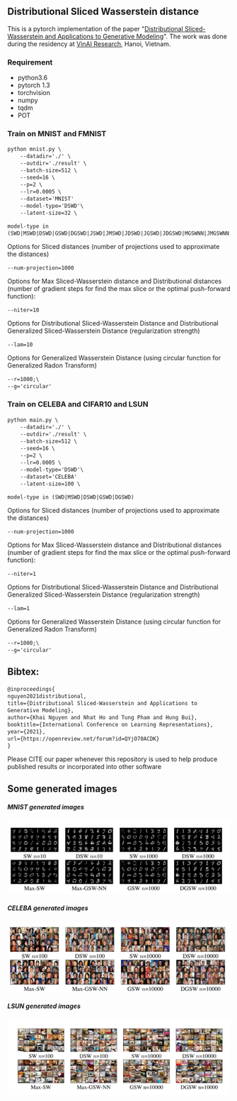 ## Distributional Sliced Wasserstein distance
This is a pytorch implementation of the paper "[Distributional Sliced-Wasserstein and Applications to Generative Modeling](https://arxiv.org/pdf/2002.07367.pdf)". The work was done during the residency at [VinAI Research](https://vinai.io), Hanoi, Vietnam.
### Requirement

* python3.6
* pytorch 1.3
* torchvision
* numpy
* tqdm
* POT
### Train on MNIST and FMNIST
``` 
python mnist.py \
    --datadir='./' \
    --outdir='./result' \
    --batch-size=512 \
    --seed=16 \
    --p=2 \
    --lr=0.0005 \
    --dataset='MNIST'
    --model-type='DSWD'\
    --latent-size=32 \ 
```
```
model-type in (SWD|MSWD|DSWD|GSWD|DGSWD|JSWD|JMSWD|JDSWD|JGSWD|JDGSWD|MGSWNN|JMGSWNN|MGSWD|JMGSWD)
```
Options for Sliced distances (number of projections used to approximate the distances)
````
--num-projection=1000
````

Options for Max Sliced-Wasserstein distance and Distributional distances (number of gradient steps for find the max slice or the optimal push-forward function):

```
--niter=10
```
Options for Distributional Sliced-Wasserstein Distance and Distributional Generalized Sliced-Wasserstein Distance (regularization strength)

````
--lam=10
````
Options for Generalized Wasserstein Distance (using circular function for Generalized Radon Transform)

````
--r=1000;\
--g='circular'
````
### Train on CELEBA and CIFAR10 and LSUN
``` 
python main.py \
    --datadir='./' \
    --outdir='./result' \
    --batch-size=512 \
    --seed=16 \
    --p=2 \
    --lr=0.0005 \
    --model-type='DSWD'\
    --dataset='CELEBA'
    --latent-size=100 \ 
```
```
model-type in (SWD|MSWD|DSWD|GSWD|DGSWD)
```
Options for Sliced distances (number of projections used to approximate the distances)
````
--num-projection=1000
````
Options for Max Sliced-Wasserstein distance and Distributional distances (number of gradient steps for find the max slice or the optimal push-forward function):

```
--niter=1
```
Options for Distributional Sliced-Wasserstein Distance and Distributional Generalized Sliced-Wasserstein Distance (regularization strength)

````
--lam=1
````
Options for Generalized Wasserstein Distance (using circular function for Generalized Radon Transform)

````
--r=1000;\
--g='circular'
````

## Bibtex:
````
@inproceedings{
nguyen2021distributional,
title={Distributional Sliced-Wasserstein and Applications to Generative Modeling},
author={Khai Nguyen and Nhat Ho and Tung Pham and Hung Bui},
booktitle={International Conference on Learning Representations},
year={2021},
url={https://openreview.net/forum?id=QYjO70ACDK}
}
````
Please CITE our paper whenever this repository is used to help produce published results or incorporated into other software
## Some generated images
##### MNIST generated images
![MNIST](images/MNIST.png) 
##### CELEBA generated images
![MNIST](images/CelebA.png) 
##### LSUN generated images
![MNIST](images/LSUN.png) 
